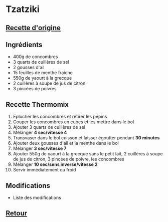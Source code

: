 # Tzatziki
## [Recette d'origine](https://www.cookomix.com/recettes/tzatziki-thermomix/)

## Ingrédients
- 400g de concombres
- 3 quarts de cuillères de sel
- 2 gousses d'ail
- 15 feuilles de menthe fraîche
- 550g de yaourt à la grecque
- 2 cuillères à soupe de jus de citron
- 3 pincées de poivres

## Recette Thermomix
1. Eplucher les concombres et retirer les pépins
1. Couper les concombres en cubes et les mettre dans le bol
1. Ajouter 3 quarts de cuillères de sel
1. Mélanger **4 sec/vitesse 4**
1. Transvaser dans le bol cuisson et laisser égoutter pendant **30 minutes**
1. Ajouter deux gousses d'ail et la menthe dans le bol
1. Mélanger **3 sec/vitesse 7**
1. Ajouter 550g de yaourt à la grecque sans  le petit lait, 2 cuillères à soupe de jus de citron, 3 pincées de poivre, les concombres
1. Mélanger **10 sec/sens inverse/vitesse 2**
1. Servir immédiatement ou froid


## Modifications
- Liste des modifications


## [Retour](./)

